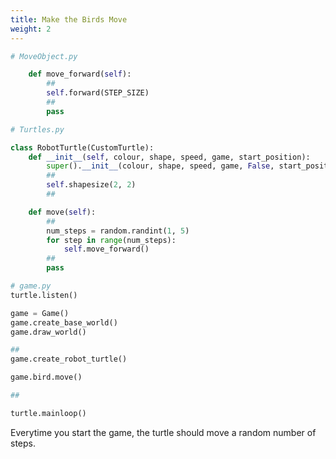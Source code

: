 ```yaml
---
title: Make the Birds Move
weight: 2
---
```


```python
# MoveObject.py

    def move_forward(self):
        ##
        self.forward(STEP_SIZE)
        ##
        pass
```

```python
# Turtles.py

class RobotTurtle(CustomTurtle):
    def __init__(self, colour, shape, speed, game, start_position):
        super().__init__(colour, shape, speed, game, False, start_position)
        ##
        self.shapesize(2, 2)
        ##

    def move(self):
        ##
        num_steps = random.randint(1, 5)
        for step in range(num_steps):
            self.move_forward()
        ##
        pass
```

```python
# game.py
turtle.listen()

game = Game()
game.create_base_world()
game.draw_world()

##
game.create_robot_turtle()

game.bird.move()

##

turtle.mainloop()
```

Everytime you start the game, the turtle should move a random number of steps.
